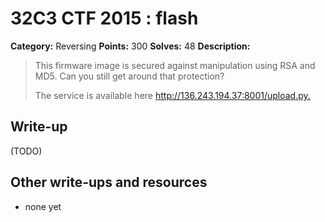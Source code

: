 # 32C3 CTF 2015 : flash

**Category:** Reversing
**Points:** 300
**Solves:** 48
**Description:**

> This firmware image is secured against manipulation using RSA and MD5. Can you still get around that protection?
> 
> 
> The service is available here <http://136.243.194.37:8001/upload.py.>


## Write-up

(TODO)

## Other write-ups and resources

* none yet
